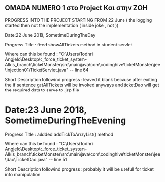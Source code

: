 ## OMADA NUMERO 1 στο Project Και στην ΖΩΗ

PROGRESS INTO THE PROJECT STARTING FROM 22 June ( the logging started then not the implementation ( inside joke , not ))

Date:22 June 2018, SometimeDuringTheDay

Progress Title : fixed showAllTickets method in student servlet

Where can this be found : "C:\Users\Todhri Angjelo\Desktop\c_force_ticket_system-Alkis_branch\ticketMonster\src\main\java\com\codinghive\ticketMonster\jee\injection01\TicketServlet.java" -- line 64

Short Description followind progress : leaved it blank because after exiting the if sentence getAllTickets will be invoked anyways and ticketDao will get the required data to serve to .jsp file

# Date:23 June 2018, SometimeDuringTheEvening

Progress Title : addded addTickToArrayList() method

Where can this be found : "C:\Users\Todhri Angjelo\Desktop\c_force_ticket_system-Alkis_branch\ticketMonster\src\main\java\com\codinghive\ticketMonster\jee\dao\TicketDao.java" -- line 51

Short Description followind progress : probably it will be usefull for ticket info manipulation
